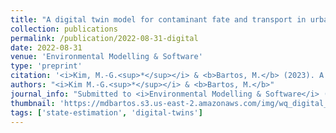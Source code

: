 ```yaml
---
title: "A digital twin model for contaminant fate and transport in urban and natural drainage networks" 
collection: publications
permalink: /publication/2022-08-31-digital
date: 2022-08-31
venue: 'Environmental Modelling & Software'
type: 'preprint'
citation: '<i>Kim, M.-G.<sup>*</sup></i> & <b>Bartos, M.</b> (2023). A digital twin model for contaminant fate and transport in urban and natural drainage networks (submitted to <i>Environmental Modelling & Software</i>).'
authors: "<i>Kim M.-G.<sup>*</sup></i> & <b>Bartos, M.</b>"
journal_info: "Submitted to <i>Environmental Modelling & Software</i> (2023)"
thumbnail: 'https://mdbartos.s3.us-east-2.amazonaws.com/img/wq_digital_twin_thumb.png'
tags: ['state-estimation', 'digital-twins']
---
```


